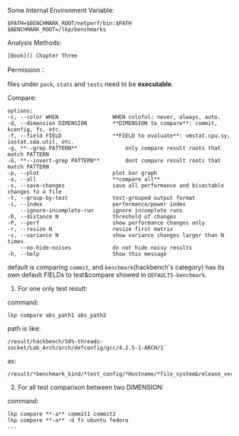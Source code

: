 Some Internal Environment Variable:

    $PATH=$BENCHMARK_ROOT/netperf/bin:$PATH
    $BENCHMARK_ROOT=/lkp/benchmarks

Analysis Methods:

    [Book]() Chapter Three

Permission：

files under `pack`, `stats` and `tests` need to be **executable**.

Compare:

```
options:
-c, --color WHEN                 WHEN coloful: never, always, auto.
-d, --dimension DIMENSION        **DIMENSION to compare**: commit, kconfig, fs, etc.
-f, --field FIELD                **FIELD to evaluate**: vmstat.cpu.sy, iostat.sda.util, etc.
-g, **--grep PATTERN**               only compare result roots that match PATTERN
-G, **--invert-grep PATTERN**        dont compare result roots that match PATTERN
-p, --plot                       plot bar graph
-a, --all                        **compare all**
-s, --save-changes               save all performance and bisectable changes to a file
-t, --group-by-test              test-grouped output format
-i, --index                      performance/power index
    --ignore-incomplete-run      ignore incomplete runs
-D, --distance N                 threshold of changes
-P, --perf                       show performance changes only
-r, --resize N                   resize first matrix
-v, --variance N                 show variance changes larger than N times
    --no-hide-noises             do not hide noisy results
-h, --help                       Show this message
```

default is comparing `commit`, and `benchmark`(hackbench's category) has its own default FIELDs to test&compare showed in `DEFAULTS-benchmark`.

1. For one only test result:

command:

    lkp compare abs_path1 abs_path2


path is like:

    /result/hackbench/50%-threads-socket/Lab_Arch/arch/defconfig/gcc/4.2.5-1-ARCH/1`

as:

    /result/*benchmark_kind/*test_config/*Hostname/*file_system&release_version/*kconfig/*compiler/*commit/*test_number

2. For all test comparison between two DIMENSION:

command:
    
    lkp compare **-a** commit1 commit2
    lkp compare **-a** -d fs ubuntu fedora
    ...

